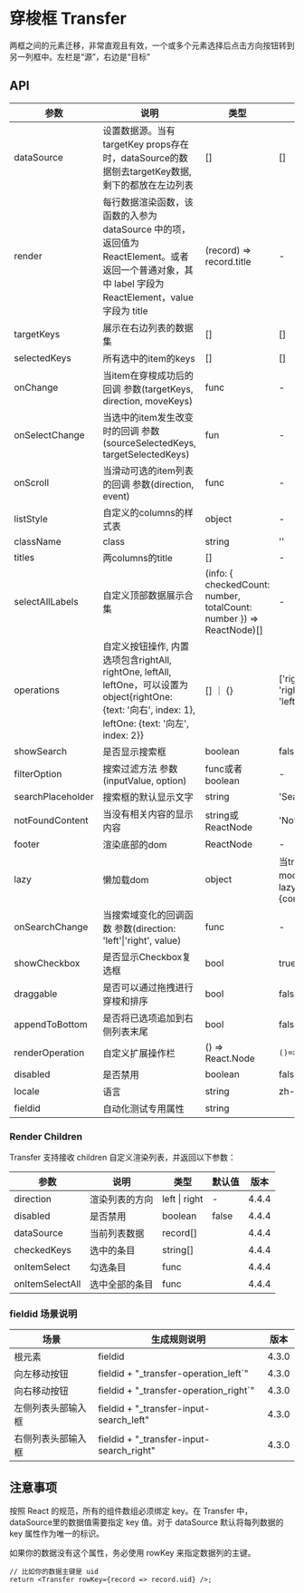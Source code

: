 # 穿梭框 Transfer

两框之间的元素迁移，非常直观且有效，一个或多个元素选择后点击方向按钮转到另一列框中。左栏是“源”，右边是“目标”

## API

<!--Transfer-->
| 参数 | 说明 | 类型 | 默认值 | 版本 |
| --- | --- | --- | --- | --- |
|dataSource|设置数据源。当有targetKey props存在时，dataSource的数据刨去targetKey数据,剩下的都放在左边列表|[]|[]|
|render|每行数据渲染函数，该函数的入参为 dataSource 中的项，返回值为 ReactElement。或者返回一个普通对象，其中 label 字段为 ReactElement，value 字段为 title|(record) => record.title |-|
|targetKeys|展示在右边列表的数据集|[]|[]|
|selectedKeys|所有选中的item的keys|[]|[]|
|onChange|当item在穿梭成功后的回调 参数(targetKeys, direction, moveKeys)|func|-|
|onSelectChange| 当选中的item发生改变时的回调 参数(sourceSelectedKeys, targetSelectedKeys)|fun|-|
|onScroll| 当滑动可选的item列表的回调 参数(direction, event)|func|-|
|listStyle|自定义的columns的样式表|object    |-|
|className|class|string|''|''|
|titles|两columns的title|[]|-|
|selectAllLabels|自定义顶部数据展示合集|(info: { checkedCount: number, totalCount: number }) => ReactNode)[]|-|4.4.4
|operations|自定义按钮操作, 内置选项包含rightAll, rightOne, leftAll, leftOne，可以设置为object{rightOne: {text: '向右', index: 1}, leftOne: {text: '向左', index: 2}}|[] ｜ {}|['rightAll', 'rightOne', 'leftAll', 'leftOne']|
|showSearch|是否显示搜索框|boolean    |false|
|filterOption|搜索过滤方法 参数(inputValue, option)|func或者boolean    |-|
|searchPlaceholder|搜索框的默认显示文字|string|'Search'|
|notFoundContent|当没有相关内容的显示内容|string或ReactNode|    'Not Found'|
|footer|渲染底部的dom|ReactNode|-|
|lazy|懒加载dom|object|当tranfer放在bee-modal里 添加参数 lazy={container:"modal"}|
|onSearchChange|当搜索域变化的回调函数 参数(direction: 'left'&#124;'right', value)|func|-|
|showCheckbox|是否显示Checkbox复选框|bool|true|
|draggable|是否可以通过拖拽进行穿梭和排序|bool|false|
|appendToBottom|是否将已选项追加到右侧列表末尾|bool|false|
|renderOperation|自定义扩展操作栏|() => React.Node|`()=>''`|
|disabled|是否禁用|boolean|false|4.4.4
| locale | 语言 | string | zh-cn |4.4.3
|fieldid|自动化测试专用属性|string||4.3.0

### Render Children
Transfer 支持接收 children 自定义渲染列表，并返回以下参数：

| 参数 | 说明 | 类型 | 默认值 | 版本 |
| --- | --- | --- | --- | --- |
|direction|渲染列表的方向|left &#124; right|-|4.4.4
|disabled|是否禁用|boolean|false|4.4.4
|dataSource|当前列表数据|record[]||4.4.4
|checkedKeys|选中的条目|string[]||4.4.4
|onItemSelect|勾选条目|func||4.4.4
|onItemSelectAll|选中全部的条目|func||4.4.4

### fieldid 场景说明

| 场景     | 生成规则说明                | 版本  |
| -------- | --------------------------- | ----- |
| 根元素   | fieldid                    | 4.3.0 |
| 向左移动按钮   | fieldid + "\_transfer\-operation\_left`" | 4.3.0 |
| 向右移动按钮   | fieldid + "\_transfer\-operation\_right`" | 4.3.0 |
| 左侧列表头部输入框   | fieldid + "\_transfer\-input\-search\_left" | 4.3.0 |
| 右侧列表头部输入框   | fieldid + "\_transfer\-input\-search\_right" | 4.3.0 |


## 注意事项

按照 React 的规范，所有的组件数组必须绑定 key。在 Transfer 中，dataSource里的数据值需要指定 key 值。对于 dataSource 默认将每列数据的 key 属性作为唯一的标识。

如果你的数据没有这个属性，务必使用 rowKey 来指定数据列的主键。

```
// 比如你的数据主键是 uid
return <Transfer rowKey={record => record.uid} />;
```
